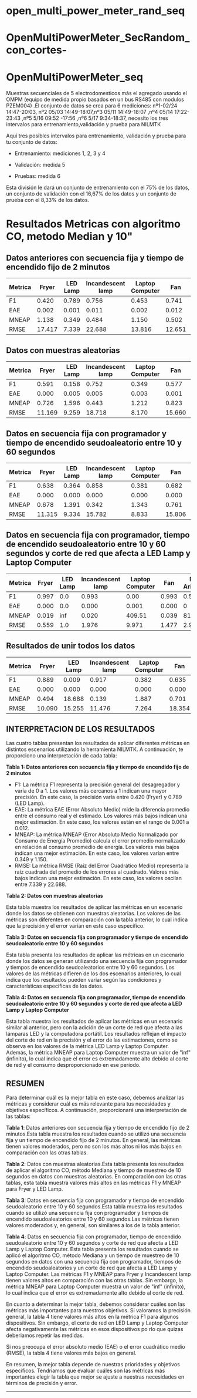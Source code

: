 # open_multi_power_meter_rand_seq
# OpenMultiPowerMeter_SecRandom_con_cortes-
# OpenMultiPowerMeter_seq

Muestras secuenciales de 5 electrodomesticos más el agregado usando el OMPM  (equipo de medida propio  basados en un bus RS485 con modulos PZEM004) .El conjunto de datos se crea para 6 mediciones: nº1-02/24 14:47-20:03, nº2 05/03 14:49-18:07,nº3 05/11 14:49-18:07 ,nº4 05/14 17:22-23:43 ,nº5 5/16 09:52 -17:56 ,nº6 5/17 9:34-18:37, necesito los tres intervalos para entrenamiento,validación y prueba para NILMTK

Aquí tres posibles intervalos para entrenamiento, validación y prueba para tu conjunto de datos:

- Entrenamiento: mediciones 1, 2, 3 y 4

- Validación: medida 5

- Pruebas: medida 6 

 
 Esta división le dará un conjunto de entrenamiento con el 75% de los datos, un conjunto de validación con el 16,67% de los datos y un conjunto de prueba con el 8,33% de los datos.



# Resultados Metricas  con algoritmo CO, metodo Median  y 10"

## Datos anteriores con secuencia fija y tiempo de encendido fijo de 2 minutos

| Metrica          | Fryer   | LED Lamp | Incandescent lamp | Laptop Computer | Fan     | Media Aritmética |
|-----------------|---------|----------|------------------|----------------|---------|------------------|
| F1              | 0.420   | 0.789    | 0.756            | 0.453           | 0.741   | 0.632            |
| EAE            | 0.002   | 0.001    | 0.011            | 0.002           | 0.012   | 0.006            |
| MNEAP       | 1.138   | 0.349    | 0.484            | 1.150           | 0.502   | 0.725            |
| RMSE        | 17.417 | 7.339     | 22.688         | 13.816         | 12.651 | 14.382           |



## Datos con muestras aleatorias 

| Metrica          | Fryer   | LED Lamp | Incandescent lamp | Laptop Computer | Fan     | Media Aritmética |
|-----------------|---------|----------|------------------|----------------|---------|------------------|
| F1              | 0.591   | 0.158    | 0.752            | 0.349           | 0.577   | 0.485            |
| EAE            | 0.000 | 0.005   | 0.005             | 0.003          | 0.001  | 0.002             |
| MNEAP       | 0.726   | 1.596     | 0.443            | 1.212           | 0.823   | 0.960            |
| RMSE        | 11.169 | 9.259     | 18.718          | 8.170           | 15.660 | 12.995           |



## Datos  en secuencia fija con programador  y tiempo de encendido seudoaleatorio entre 10 y 60 segundos

| Metrica          | Fryer   | LED Lamp | Incandescent lamp | Laptop Computer | Fan     | Media Aritmética |
|-----------------|---------|----------|------------------|----------------|---------|------------------|
|F1|	0.638	|0.364|	0.858|	0.381|	0.682	|0.5846|
|EAE|	0.000|	0.000	|0.000|	0.000|	0.000|	0.0000|
|MNEAP|	0.678	|1.391|	0.342|	1.343|	0.761|	0.9030|
|RMSE	|11.315|	9.334	|15.782|	8.833|	15.806|	12.2146|

## Datos  en secuencia fija con programador, tiempo de encendido seudoaleatorio entre 10 y 60 segundos y corte de red que afecta a LED Lamp y Laptop Computer

| Metrica          | Fryer   | LED Lamp | Incandescent lamp | Laptop Computer | Fan     | Media Aritmética |
|-----------------|---------|----------|------------------|----------------|---------|------------------|
|F1|	0.997|	0.0|	0.993|	0.00|	0.993| 0.596|
|EAE|	0.000	|0.0|	0.000|	0.001|	0.000|0|
|MNEAP|	0.019|	inf|	0.020|	409.51|	0.039|81.9176|
|RMSE|	0.559	|1.0|	1.976|	9.971|	1.477|2.996|



## Resultados de unir  todos los datos

| Metrica          | Fryer   | LED Lamp | Incandescent lamp | Laptop Computer | Fan     | Media Aritmética |
|-----------------|---------|----------|------------------|----------------|---------|------------------|
|F1	|0.889	|0.009|	0.917|	0.382|	0.635  |0.5664|
|EAE|	0.000|	0.000|	0.000|	0.000|	0.000|0 |
|MNEAP|	0.494|	18.688|	0.139|	1.887|	0.701|4.381|
|RMSE	|10.090	|15.255|	11.476|	7.264	|18.354|12.4878|






## INTERPRETACION DE LOS RESULTADOS

Las cuatro tablas presentan los resultados de aplicar diferentes métricas en distintos escenarios utilizando la herramienta NILMTK. A continuación, te proporciono una interpretación de cada tabla:

**Tabla 1: Datos anteriores con secuencia fija y tiempo de encendido fijo de 2 minutos**

- F1: La métrica F1 representa la precisión general del desagregador y varía de 0 a 1. Los valores más cercanos a 1 indican una mayor precisión. En este caso, la precisión varía entre 0.420 (Fryer) y 0.789 (LED Lamp).
- EAE: La métrica EAE (Error Absoluto Medio) mide la diferencia promedio entre el consumo real y el estimado. Los valores más bajos indican una mejor estimación. En este caso, los valores están en el rango de 0.001 a 0.012.
- MNEAP: La métrica MNEAP (Error Absoluto Medio Normalizado por Consumo de Energía Promedio) calcula el error promedio normalizado en relación al consumo promedio de energía. Los valores más bajos indican una mejor estimación. En este caso, los valores varían entre 0.349 y 1.150.
- RMSE: La métrica RMSE (Raíz del Error Cuadrático Medio) representa la raíz cuadrada del promedio de los errores al cuadrado. Valores más bajos indican una mejor estimación. En este caso, los valores oscilan entre 7.339 y 22.688.

**Tabla 2: Datos con muestras aleatorias**

Esta tabla muestra los resultados de aplicar las métricas en un escenario donde los datos se obtienen con muestras aleatorias.
Los valores de las métricas son diferentes en comparación con la tabla anterior, lo cual indica que la precisión y el error varían en este caso específico.

**Tabla 3: Datos en secuencia fija con programador y tiempo de encendido seudoaleatorio entre 10 y 60 segundos**

Esta tabla presenta los resultados de aplicar las métricas en un escenario donde los datos se generan utilizando una secuencia fija con programador y tiempos de encendido seudoaleatorios entre 10 y 60 segundos.
Los valores de las métricas difieren de los dos escenarios anteriores, lo cual indica que los resultados pueden variar según las condiciones y características específicas de los datos.

**Tabla 4: Datos en secuencia fija con programador, tiempo de encendido seudoaleatorio entre 10 y 60 segundos y corte de red que afecta a LED Lamp y Laptop Computer**

Esta tabla muestra los resultados de aplicar las métricas en un escenario similar al anterior, pero con la adición de un corte de red que afecta a las lámparas LED y la computadora portátil.
Los resultados reflejan el impacto del corte de red en la precisión y el error de las estimaciones, como se observa en los valores de la métrica LED Lamp y Laptop Computer.
Además, la métrica MNEAP para Laptop Computer muestra un valor de "inf" (infinito), lo cual indica que el error es extremadamente alto debido al corte de red y el consumo desproporcionado en ese período.



## RESUMEN

Para determinar cuál es la mejor tabla en este caso, debemos analizar las métricas y considerar cuál es más relevante para tus necesidades y objetivos específicos. A continuación, proporcionaré una interpretación de las tablas:

**Tabla 1**: Datos anteriores con secuencia fija y tiempo de encendido fijo de 2 minutos.Esta tabla muestra los resultados cuando se utilizó una secuencia fija y un tiempo de encendido fijo de 2 minutos. En general, las métricas tienen valores moderados, pero no son los más altos ni los más bajos en comparación con las otras tablas.

**Tabla 2**: Datos con muestras aleatorias.Esta tabla presenta los resultados de aplicar el algoritmo CO, método Mediana y tiempo de muestreo de 10 segundos en datos con muestras aleatorias. En comparación con las otras tablas, esta tabla muestra valores más altos en las métricas F1 y MNEAP para Fryer y LED Lamp.

**Tabla 3**: Datos en secuencia fija con programador y tiempo de encendido seudoaleatorio entre 10 y 60 segundos.Esta tabla muestra los resultados cuando se utilizó una secuencia fija con programador y tiempos de encendido seudoaleatorios entre 10 y 60 segundos.Las métricas tienen valores moderados y, en general, son similares a los de la tabla anterior.

**Tabla 4**: Datos en secuencia fija con programador, tiempo de encendido seudoaleatorio entre 10 y 60 segundos y corte de red que afecta a LED Lamp y Laptop Computer. Esta tabla presenta los resultados cuando se aplicó el algoritmo CO, método Mediana y un tiempo de muestreo de 10 segundos en datos con una secuencia fija con programador, tiempos de encendido seudoaleatorios y un corte de red que afecta a LED Lamp y Laptop Computer. Las métricas F1 y MNEAP para Fryer y Incandescent lamp tienen valores altos en comparación con las otras tablas. Sin embargo, la métrica MNEAP para Laptop Computer muestra un valor de "inf" (infinito), lo cual indica que el error es extremadamente alto debido al corte de red.

En cuanto a determinar la mejor tabla, debemos considerar cuáles son las métricas más importantes para nuestros objetivos. Si valoramos la precisión general, la tabla 4 tiene valores más altos en la métrica F1 para algunos dispositivos. Sin embargo, el corte de red en LED Lamp y Laptop Computer afecta negativamente las métricas en esos dispositivos po rlo que quizas deberiamos repetir las medidas.

Si nos preocupa el error absoluto medio (EAE) o el error cuadrático medio (RMSE), la tabla 4 tiene valores más bajos en general.

En resumen, la mejor tabla depende de nuestras prioridades y objetivos específicos. Tendriamos que evaluar cuáles son las métricas más importantes  elegir la tabla que mejor se ajuste a nuestras necesidades en términos de precisión y error.
****
